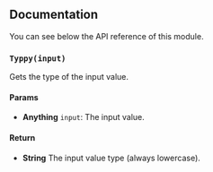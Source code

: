 ## Documentation
You can see below the API reference of this module.

### `Typpy(input)`
Gets the type of the input value.

#### Params
- **Anything** `input`: The input value.

#### Return
- **String** The input value type (always lowercase).

